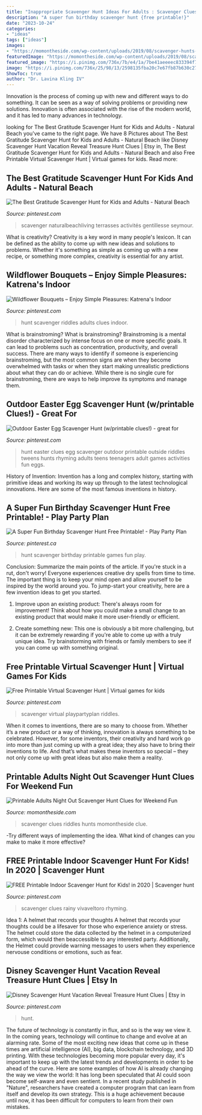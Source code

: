 ```yaml
---
title: "Inappropriate Scavenger Hunt Ideas For Adults : Scavenger Clues Rainy Vivaveltoro Rhyming"
description: "A super fun birthday scavenger hunt {free printable!}"
date: "2023-10-24"
categories:
- "ideas"
tags: ["ideas"]
images:
- "https://momontheside.com/wp-content/uploads/2019/08/scavenger-hunts-adults-hero-image-768x960.jpg"
featuredImage: "https://momontheside.com/wp-content/uploads/2019/08/scavenger-hunts-adults-hero-image-768x960.jpg"
featured_image: "https://i.pinimg.com/736x/7b/e4/1a/7be41aeeeec833394f73696b4205fff7.jpg"
image: "https://i.pinimg.com/736x/25/98/13/2598135fba20c7e67fb87b630c2711a1.jpg"
ShowToc: true
author: "Dr. Lavina Kling IV"
---
```



Innovation is the process of coming up with new and different ways to do something. It can be seen as a way of solving problems or providing new solutions. Innovation is often associated with the rise of the modern world, and it has led to many advances in technology.

	

		
looking for The Best Gratitude Scavenger Hunt for Kids and Adults - Natural Beach you've came to the right page. We have 8 Pictures about The Best Gratitude Scavenger Hunt for Kids and Adults - Natural Beach like Disney Scavenger Hunt Vacation Reveal Treasure Hunt Clues | Etsy in, The Best Gratitude Scavenger Hunt for Kids and Adults - Natural Beach and also Free Printable Virtual Scavenger Hunt | Virtual games for kids. Read more:
		
    
## The Best Gratitude Scavenger Hunt For Kids And Adults - Natural Beach

<img loading=lazy src="https://i.pinimg.com/736x/e1/96/c5/e196c524f061264163def1ba9c8df6b8.jpg" onerror="this.onerror=null;this.src='https://tse3.mm.bing.net/th?id=OIP.CO3k_jJpzDN9YtTirPIS_QHaNl&amp;pid=15.1';" alt="The Best Gratitude Scavenger Hunt for Kids and Adults - Natural Beach">

_Source: pinterest.com_

>scavenger naturalbeachliving terrasses activités gentillesse seymour. 

	

What is creativity?
Creativity is a key word in many people's lexicon. It can be defined as the ability to come up with new ideas and solutions to problems. Whether it's something as simple as coming up with a new recipe, or something more complex, creativity is essential for any artist.

    
## Wildflower Bouquets – Enjoy Simple Pleasures: Katrena&#039;s Indoor

<img loading=lazy src="https://i.pinimg.com/736x/64/a0/88/64a088e9864e4845b68c30a144fa4dfb--scavenger-hunts-scavenger-hunt-riddles-for-adults.jpg" onerror="this.onerror=null;this.src='https://tse1.mm.bing.net/th?id=OIP.3ogz72q6wzze8quPj2wBKgHaFj&amp;pid=15.1';" alt="Wildflower Bouquets – Enjoy Simple Pleasures: Katrena&#039;s Indoor">

_Source: pinterest.com_

>hunt scavenger riddles adults clues indoor. 

	

What is brainstroming?
What is brainstroming? Brainstroming is a mental disorder characterized by intense focus on one or more specific goals. It can lead to problems such as concentration, productivity, and overall success. There are many ways to identify if someone is experiencing brainstroming, but the most common signs are when they become overwhelmed with tasks or when they start making unrealistic predictions about what they can do or achieve. While there is no single cure for brainstroming, there are ways to help improve its symptoms and manage them.

    
## Outdoor Easter Egg Scavenger Hunt (w/printable Clues!) - Great For

<img loading=lazy src="https://i.pinimg.com/736x/d1/32/31/d13231db8fb9dda6a5e756018a0f142f.jpg" onerror="this.onerror=null;this.src='https://tse1.mm.bing.net/th?id=OIP.W6xLHLftqsqfxrN6mgd-VwHaM_&amp;pid=15.1';" alt="Outdoor Easter Egg Scavenger Hunt (w/printable clues!) - great for">

_Source: pinterest.com_

>hunt easter clues egg scavenger outdoor printable outside riddles tweens hunts rhyming adults teens teenagers adult games activities fun eggs. 

	

History of Invention:
Invention has a long and complex history, starting with primitive ideas and working its way up through to the latest technological innovations. Here are some of the most famous inventions in history.

    
## A Super Fun Birthday Scavenger Hunt Free Printable! - Play Party Plan

<img loading=lazy src="https://i.pinimg.com/736x/25/98/13/2598135fba20c7e67fb87b630c2711a1.jpg" onerror="this.onerror=null;this.src='https://tse1.mm.bing.net/th?id=OIP.0XaeVitduwtLLpxTKw_W8gHaLH&amp;pid=15.1';" alt="A Super Fun Birthday Scavenger Hunt Free Printable! - Play Party Plan">

_Source: pinterest.ca_

>hunt scavenger birthday printable games fun play. 

	

Conclusion: Summarize the main points of the article.
If you're stuck in a rut, don't worry! Everyone experiences creative dry spells from time to time. The important thing is to keep your mind open and allow yourself to be inspired by the world around you. To jump-start your creativity, here are a few invention ideas to get you started.
1. Improve upon an existing product: There's always room for improvement! Think about how you could make a small change to an existing product that would make it more user-friendly or efficient.

2. Create something new: This one is obviously a bit more challenging, but it can be extremely rewarding if you're able to come up with a truly unique idea. Try brainstorming with friends or family members to see if you can come up with something original.


    
## Free Printable Virtual Scavenger Hunt | Virtual Games For Kids

<img loading=lazy src="https://i.pinimg.com/736x/7b/e4/1a/7be41aeeeec833394f73696b4205fff7.jpg" onerror="this.onerror=null;this.src='https://tse3.mm.bing.net/th?id=OIP.Kjr_36nfWrkCFkWiG4od8wHaO0&amp;pid=15.1';" alt="Free Printable Virtual Scavenger Hunt | Virtual games for kids">

_Source: pinterest.com_

>scavenger virtual playpartyplan riddles. 

	

When it comes to inventions, there are so many to choose from. Whether it’s a new product or a way of thinking, innovation is always something to be celebrated. However, for some inventors, their creativity and hard work go into more than just coming up with a great idea; they also have to bring their inventions to life. And that’s what makes these inventors so special – they not only come up with great ideas but also make them a reality.

    
## Printable Adults Night Out Scavenger Hunt Clues For Weekend Fun

<img loading=lazy src="https://momontheside.com/wp-content/uploads/2019/08/scavenger-hunts-adults-hero-image-768x960.jpg" onerror="this.onerror=null;this.src='https://tse4.mm.bing.net/th?id=OIP.2gYb7MR3FEzAEzDatIJ0nAHaJQ&amp;pid=15.1';" alt="Printable Adults Night Out Scavenger Hunt Clues for Weekend Fun">

_Source: momontheside.com_

>scavenger clues riddles hunts momontheside clue. 

	

-Try different ways of implementing the idea. What kind of changes can you make to make it more effective? 

    
## FREE Printable Indoor Scavenger Hunt For Kids! In 2020 | Scavenger Hunt

<img loading=lazy src="https://i.pinimg.com/736x/7a/69/32/7a6932f4f5949a331c589cbdba6641d5.jpg" onerror="this.onerror=null;this.src='https://tse4.mm.bing.net/th?id=OIP.sXTJvHRYXkTBg_TQiJLMagHaK7&amp;pid=15.1';" alt="FREE Printable Indoor Scavenger Hunt for Kids! in 2020 | Scavenger hunt">

_Source: pinterest.com_

>scavenger clues rainy vivaveltoro rhyming. 

	

Idea 1: A helmet that records your thoughts
A helmet that records your thoughts could be a lifesaver for those who experience anxiety or stress. The helmet could store the data collected by the helmet in a computerized form, which would then beaccessible to any interested party. Additionally, the Helmet could provide warning messages to users when they experience nervouse conditions or emotions, such as fear.

    
## Disney Scavenger Hunt Vacation Reveal Treasure Hunt Clues | Etsy In

<img loading=lazy src="https://i.pinimg.com/736x/a9/bb/dd/a9bbdd2e19889a627bfea102f4bffe4d.jpg" onerror="this.onerror=null;this.src='https://tse1.mm.bing.net/th?id=OIP.a-EAUBK3KEddm-SPle3YOwHaF7&amp;pid=15.1';" alt="Disney Scavenger Hunt Vacation Reveal Treasure Hunt Clues | Etsy in">

_Source: pinterest.com_

>hunt. 

	

The future of technology is constantly in flux, and so is the way we view it.
In the coming years, technology will continue to change and evolve at an alarming rate. Some of the most exciting new ideas that come up in these times are artificial intelligence (AI), big data, blockchain technology, and 3D printing. With these technologies becoming more popular every day, it's important to keep up with the latest trends and developments in order to be ahead of the curve. Here are some examples of how AI is already changing the way we view the world: 
It has long been speculated that AI could soon become self-aware and even sentient. In a recent study published in "Nature", researchers have created a computer program that can learn from itself and develop its own strategy. This is a huge achievement because until now, it has been difficult for computers to learn from their own mistakes.

